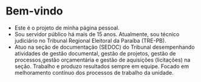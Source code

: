 # Bem-vindo

* Este é o projeto de minha página pessoal.
* Sou servidor público há mais de 15 anos. Atualmente, sou técnico judiciário no Tribunal Regional Eleitoral da Paraíba (TRE-PB).
* Atuo na seção de documentação (SEDOC) do Tribunal desempenhando atividades de gestão documental, gestão de projetos, gestão de processos,gestão orçamentária e gestão de aquisições (licitações) na seção. Trabalho e produzo resultados sempre em equipe. Focado em melhoramento contínuo dos processos de trabalho da unidade.
